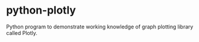 # python-plotly
Python program to demonstrate working knowledge of graph plotting library called Plotly.

